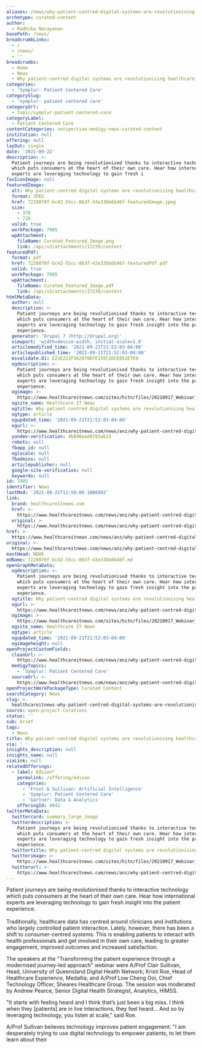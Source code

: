 ```yaml
---
aliases: /news/why-patient-centred-digital-systems-are-revolutionising-healthcare
archetype: curated-content
author:
  - Radhika Narayanan
basePath: /news/
breadcrumbLinks:
  - /
  - /news/
  - ''
breadcrumbs:
  - Home
  - News
  - Why patient-centred digital systems are revolutionising healthcare?
categories:
  - 'Symplur: Patient Centered Care'
categorySlug:
  - 'symplur: patient centered care'
categoryUrl:
  - topic/symplur-patient-centered-care
categoryLabel:
  - Patient Centered Care
contentCategories: netspective-medigy-news-curated-content
institution: null
offering: null
layOut: single
date: '2021-09-22'
description: >-
  Patient journeys are being revolutionised thanks to interactive technology
  which puts consumers at the heart of their own care. Hear how international
  experts are leveraging technology to gain fresh i
favIconImage: null
featuredImage:
  alt: Why patient-centred digital systems are revolutionising healthcare?
  format: JPEG
  href: 7228870f-bc42-55cc-863f-43e33bb6b46f-featuredImage.jpeg
  size:
    - 378
    - 720
  valid: true
  workPackage: 7905
  wpAttachment:
    fileName: Curated_Featured_Image.png
    link: /api/v3/attachments/17239/content
featuredPdf:
  format: pdf
  href: 7228870f-bc42-55cc-863f-43e33bb6b46f-featuredPdf.pdf
  valid: true
  workPackage: 7905
  wpAttachment:
    fileName: Curated_Featured_Image.pdf
    link: /api/v3/attachments/17238/content
htmlMetaData:
  author: null
  description: >-
    Patient journeys are being revolutionised thanks to interactive technology
    which puts consumers at the heart of their own care. Hear how international
    experts are leveraging technology to gain fresh insight into the patient
    experience.
  generator: 'Drupal 7 (http://drupal.org)'
  viewport: 'width=device-width, initial-scale=1.0'
  articlemodified_time: '2021-09-21T21:52:03-04:00'
  articlepublished_time: '2021-09-21T21:52:03-04:00'
  msvalidate.01: E23E222F362070D7E155C1DCE851E7E9
  ogdescription: >-
    Patient journeys are being revolutionised thanks to interactive technology
    which puts consumers at the heart of their own care. Hear how international
    experts are leveraging technology to gain fresh insight into the patient
    experience.
  ogimage: >-
    https://www.healthcareitnews.com/sites/hitn/files/20210917_Webinar_Speakers_V01.png
  ogsite_name: Healthcare IT News
  ogtitle: Why patient-centred digital systems are revolutionising healthcare
  ogtype: article
  ogupdated_time: '2021-09-21T21:52:03-04:00'
  ogurl: >-
    https://www.healthcareitnews.com/news/anz/why-patient-centred-digital-systems-are-revolutionising-healthcare
  yandex-verification: 4b898aad0783a623
  robots: null
  fbapp_id: null
  oglocale: null
  fbadmins: null
  articlepublisher: null
  google-site-verification: null
  keywords: null
id: 7905
identifier: News
lastMod: '2021-09-22T12:50:00.108689Z'
link:
  brand: healthcareitnews.com
  href: >-
    https://www.healthcareitnews.com/news/anz/why-patient-centred-digital-systems-are-revolutionising-healthcare
  original: >-
    https://www.healthcareitnews.com/news/anz/why-patient-centred-digital-systems-are-revolutionising-healthcare
href: >-
  https://www.healthcareitnews.com/news/anz/why-patient-centred-digital-systems-are-revolutionising-healthcare
original: >-
  https://www.healthcareitnews.com/news/anz/why-patient-centred-digital-systems-are-revolutionising-healthcare
mastHead: NEWS
mdName: 7228870f-bc42-55cc-863f-43e33bb6b46f.md
openGraphMetaData:
  ogdescription: >-
    Patient journeys are being revolutionised thanks to interactive technology
    which puts consumers at the heart of their own care. Hear how international
    experts are leveraging technology to gain fresh insight into the patient
    experience.
  ogtitle: Why patient-centred digital systems are revolutionising healthcare
  ogurl: >-
    https://www.healthcareitnews.com/news/anz/why-patient-centred-digital-systems-are-revolutionising-healthcare
  ogimage: >-
    https://www.healthcareitnews.com/sites/hitn/files/20210917_Webinar_Speakers_V01.png
  ogsite_name: Healthcare IT News
  ogtype: article
  ogupdated_time: '2021-09-21T21:52:03-04:00'
  ogimageheight: null
openProjectCustomFields:
  cleanUrl: >-
    https://www.healthcareitnews.com/news/anz/why-patient-centred-digital-systems-are-revolutionising-healthcare
  medigyTopics:
    - 'Symplur: Patient Centered Care'
  sourceUrl: >-
    https://www.healthcareitnews.com/news/anz/why-patient-centred-digital-systems-are-revolutionising-healthcare
openProjectWorkPackageType: Curated Content
searchCategory: News
slug: >-
  healthcareitnews-why-patient-centred-digital-systems-are-revolutionising-healthcare
source: open-project-curations
status: ''
sub: brief
tags:
  - News
title: Why patient-centred digital systems are revolutionising healthcare?
via: ' '
insights_description: null
insights_name: null
viaLink: null
relatedOfferings:
  - label: Edison™
    permalink: /offering/edison
    categories:
      - 'Frost & Sullivan: Artificial Intelligence'
      - 'Symplur: Patient Centered Care'
      - 'Gartner: Data & Analytics'
    offeringId: 9042
twitterMetaData:
  twittercard: summary_large_image
  twitterdescription: >-
    Patient journeys are being revolutionised thanks to interactive technology
    which puts consumers at the heart of their own care. Hear how international
    experts are leveraging technology to gain fresh insight into the patient
    experience.
  twittertitle: Why patient-centred digital systems are revolutionising healthcare
  twitterimage: >-
    https://www.healthcareitnews.com/sites/hitn/files/20210917_Webinar_Speakers_V01.png
  twitterurl: >-
    https://www.healthcareitnews.com/news/anz/why-patient-centred-digital-systems-are-revolutionising-healthcare
---
```

<p>Patient journeys are being revolutionised thanks to interactive technology which puts consumers at the heart of their own care. Hear how international experts are leveraging technology to gain fresh insight into the patient experience.<br><br>Traditionally, healthcare data has centred around clinicians and institutions who largely controlled patient interaction. Lately, however, there has been a shift to consumer-centred systems. This is enabling patients to interact with health professionals and get involved in their own care, leading to greater engagement, improved outcomes and increased satisfaction.</p><p>The speakers at the "Transforming the patient experience through a modernised journey-led approach" webinar were A/Prof Clair Sullivan, Head, University of Queensland Digital Health Network; Kristi Roe, Head of Healthcare Experience, Medallia; and A/Prof Low Cheng Ooi, Chief Technology Officer,&nbsp;Sheares Healthcare Group. The session was moderated by Andrew Pearce, Senior Digital Health Strategist, Analytics, HIMSS. &nbsp;&nbsp;</p><p>"It starts with feeling heard and I think that’s just been a big miss. I think when they [patients] are in live interactions, they feel heard… And so by leveraging technology, you listen at scale," said Roe.</p><p>A/Prof Sullivan believes technology improves patient engagement: "I am desperately trying to use digital technology to empower patients, to let them learn about their</p>